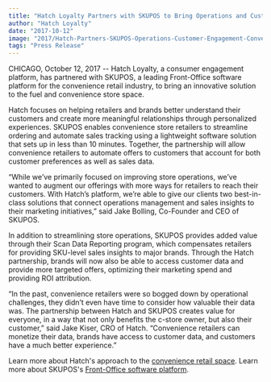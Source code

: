 ```yaml
---
title: "Hatch Loyalty Partners with SKUPOS to Bring Operations and Customer Engagement Solution to Convenience Retailers"
author: "Hatch Loyalty"
date: "2017-10-12"
image: "2017/Hatch-Partners-SKUPOS-Operations-Customer-Engagement-Convenience-Retail.png"
tags: "Press Release"
---
```


CHICAGO, October 12, 2017 -- Hatch Loyalty, a consumer engagement platform, has partnered with SKUPOS, a leading Front-Office software platform for the convenience retail industry, to bring an innovative solution to the fuel and convenience store space.

Hatch focuses on helping retailers and brands better understand their customers and create more meaningful relationships through personalized experiences. SKUPOS enables convenience store retailers to streamline ordering and automate sales tracking using a lightweight software solution that sets up in less than 10 minutes. Together, the partnership will allow convenience retailers to automate offers to customers that account for both customer preferences as well as sales data.

“While we’ve primarily focused on improving store operations, we’ve wanted to augment our offerings with more ways for retailers to reach their customers. With Hatch’s platform, we’re able to give our clients two best-in-class solutions that connect operations management and sales insights to their marketing initiatives,” said Jake Bolling, Co-Founder and CEO of SKUPOS.

In addition to streamlining store operations, SKUPOS provides added value through their Scan Data Reporting program, which compensates retailers for providing SKU-level sales insights to major brands. Through the Hatch partnership, brands will now also be able to access customer data and provide more targeted offers, optimizing their marketing spend and providing ROI attribution.

“In the past, convenience retailers were so bogged down by operational challenges, they didn’t even have time to consider how valuable their data was. The partnership between Hatch and SKUPOS creates value for everyone, in a way that not only benefits the c-store owner, but also their customer,” said Jake Kiser, CRO of Hatch. “Convenience retailers can monetize their data, brands have access to customer data, and customers have a much better experience.”

Learn more about Hatch's approach to the [convenience retail space](https://www.hatchloyalty.com/c-store/). Learn more about SKUPOS's [Front-Office software platform](https://www.skupos.com/).

